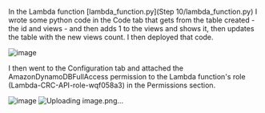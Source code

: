 In the Lambda function [lambda_function.py](Step 10/lambda_function.py) I wrote some python code in the Code tab that gets from the table created - the id and views - and then adds 1 to the views and shows it, then updates the table with the new views count. I then deployed that code.

![image](https://github.com/StudentLoans999/AWS/assets/77641113/48abaa9b-ac0f-432e-9cc0-535ba2bf43e6)

I then went to the Configuration tab and attached the AmazonDynamoDBFullAccess permission to the Lambda function's role (Lambda-CRC-API-role-wqf058a3) in the Permissions section.

![image](https://github.com/StudentLoans999/AWS/assets/77641113/bed286da-abd4-4618-a4aa-df4bcd8f97eb)
![Uploading image.png…]()
